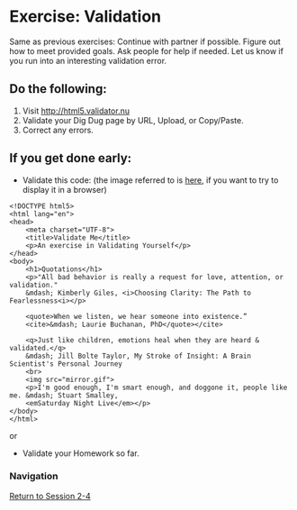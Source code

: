 # Exercise: Validation 

Same as previous exercises:  Continue with partner if possible.  Figure out how to meet provided goals.  Ask people for help if needed.  Let us know if you run into an interesting validation error.

## Do the following:
1. Visit http://html5.validator.nu
2. Validate your Dig Dug page by URL, Upload, or Copy/Paste.
3. Correct any errors.

## If you get done early:
- Validate this code:  (the image referred to is [here](mirror.gif), if you want to try to display it in a browser)
 
```
<!DOCTYPE html5>
<html lang="en">
<head>
    <meta charset="UTF-8">
    <title>Validate Me</title>
    <p>An exercise in Validating Yourself</p>
</head>
<body>
    <h1>Quotations</h1>
    <p>"All bad behavior is really a request for love, attention, or validation."
    &mdash; Kimberly Giles, <i>Choosing Clarity: The Path to Fearlessness<i></p>

    <quote>When we listen, we hear someone into existence.” 
    <cite>&mdash; Laurie Buchanan, PhD</quote></cite>

    <q>Just like children, emotions heal when they are heard & validated.</q> 
    &mdash; Jill Bolte Taylor, My Stroke of Insight: A Brain Scientist's Personal Journey
    <br>
    <img src="mirror.gif">
    <p>I'm good enough, I'm smart enough, and doggone it, people like me. &mdash; Stuart Smalley, 
    <emSaturday Night Live</em></p>
</body>
</html>
```
or
- Validate your Homework so far.




### Navigation
[Return to Session 2-4](../sessions/2-4.md)
